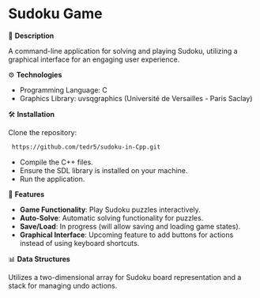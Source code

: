 # Sudoku Game

📖 **Description**

A command-line application for solving and playing Sudoku, utilizing a graphical interface for an engaging user experience.

⚙️ **Technologies**

- Programming Language: C
- Graphics Library: uvsqgraphics (Université de Versailles - Paris Saclay)

🛠️ **Installation**

Clone the repository:

```bash
 https://github.com/tedr5/sudoku-in-Cpp.git
```
- Compile the C++ files.
- Ensure the SDL library is installed on your machine.
- Run the application.

🚀 **Features**

- **Game Functionality**: Play Sudoku puzzles interactively.
- **Auto-Solve**: Automatic solving functionality for puzzles.
- **Save/Load**: In progress (will allow saving and loading game states).
- **Graphical Interface**: Upcoming feature to add buttons for actions instead of using keyboard shortcuts.

📊 **Data Structures**

Utilizes a two-dimensional array for Sudoku board representation and a stack for managing undo actions.
